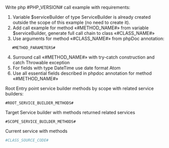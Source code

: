 Write php #PHP_VERSION# call example with requirements:

1. Variable $serviceBuilder of type ServiceBuilder is already created outside the scope of this example (no need to
   create it).
2. Add call example for method «#METHOD_NAME#» from variable $serviceBuilder, generate full call chain to class
   «#CLASS_NAME#»
3. Use arguments for method «#CLASS_NAME#» from phpDoc annotation:

```
   #METHOD_PARAMETERS#
```   

4. Surround call «#METHOD_NAME#» with try-catch construction and catch Throwable exception
5. For fields with type DateTime use date format Atom
6. Use all essential fields described in phpdoc annotation for method «#METHOD_NAME#»

Root Entry point service builder methods by scope with related service builders:

```
#ROOT_SERVICE_BUILDER_METHODS#
```

Target Service builder with methods returned related services

```
#SCOPE_SERVICE_BUILDER_METHODS#
```
Current service with methods
```php
#CLASS_SOURCE_CODE#
```
